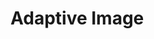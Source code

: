 # Adaptive Image

<script src="./index.js" type="module"></script>

<uc-img width="100%" src="https://uploadcare.github.io/uc-blocks/assets/media/kitten.jpg?absolute"> </uc-img>

<uc-live-html>
  <script src="./index.js" type="module"></script>

  <style>
    uc-img {
      --uc-img-pubkey: '364c0864158c27472ffe';
      display: contents;
    }

    uc-img > img {
      transition: 1s;
    }

    uc-img > img[unresolved] {
      opacity: 0;
      transform: scale(0.8);
    }
  </style>

</uc-live-html>
